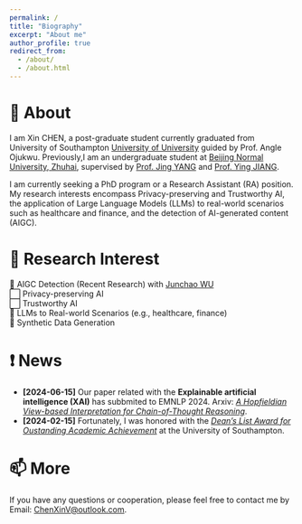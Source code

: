 ```yaml
---
permalink: /
title: "Biography"
excerpt: "About me"
author_profile: true
redirect_from: 
  - /about/
  - /about.html
---
```


👋 About
======
I am Xin CHEN, a post-graduate student currently graduated from University of Southampton [University of University](https://www.southampton.ac.uk/) guided by Prof. Angle Ojukwu. Previously,I am an undergraduate student at [Beijing Normal University, Zhuhai](https://english.bnuz.edu.cn/), supervised by [Prof. Jing YANG](https://rsgyy.bnu.edu.cn/yjjg/yykxyjzx/rcdw2/97903.html) and [Prof. Ying JIANG](https://rsgyy.bnu.edu.cn/yjjg/glcxyjzx/glcxyjzxrcdw/97671.html). 

I am currently seeking a PhD program or a Research Assistant (RA) position. My research interests encompass Privacy-preserving and Trustworthy AI, the application of Large Language Models (LLMs) to real-world scenarios such as healthcare and finance, and the detection of AI-generated content (AIGC).

🌟 Research Interest
======
🔳 AIGC Detection (Recent Research) with [Junchao WU](https://github.com/junchaoIU)  
⬜️ Privacy-preserving AI  
⬜️ Trustworthy AI  
🔳 LLMs to Real-world Scenarios (e.g., healthcare, finance)  
🔳 Synthetic Data Generation  

❗️ News
======
- **[2024-06-15]** Our paper related with the **Explainable artificial intelligence (XAI)** has subbmited to EMNLP 2024. Arxiv: *[A Hopfieldian View-based Interpretation for Chain-of-Thought Reasoning](https://arxiv.org/abs/2406.12255)*. 
- **[2024-02-15]** Fortunately, I was honored with the *[Dean’s List Award for Oustanding Academic Achievement](https://chen-x666.github.io/portfolio/)* at the University of Southampton. 

📫 More
======
If you have any questions or cooperation, please feel free to contact me by Email: ChenXinV@outlook.com.
